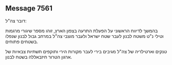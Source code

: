 ## Message 7561

דובר צה"ל:

בהמשך לדיווח הראשוני על הפעלת התרעה בצפון הארץ, זוהו מספר שיגורי מרגמות וטילי נ"ט משטח לבנון לעבר שטח ישראל ולעבר מוצבי צה"ל במרחב גבול לבנון שנפלו בשטחים פתוחים.

טנקים וארטילריה של צה"ל מגיבים בירי לעבר מקורות הירי ותוקפים תשתיות צבאיות של ארגון הטרור חיזבאללה בשטח לבנון.

